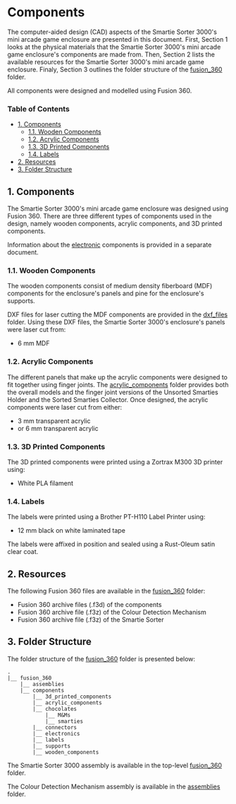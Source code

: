 # Components

The computer-aided design (CAD) aspects of the Smartie Sorter 3000's mini arcade game enclosure are presented in this document. First, Section 1 looks at the physical materials that the Smartie Sorter 3000's mini arcade game enclosure's components are made from. Then, Section 2 lists the available resources for the Smartie Sorter 3000's mini arcade game enclosure. Finaly, Section 3 outlines the folder structure of the [fusion_360](https://github.com/pieterberg/Smartie-Sorter/tree/main/fusion_360) folder.

All components were designed and modelled using Fusion 360.

### Table of Contents

- [1. Components](#1-components)
  - [1.1. Wooden Components](#11-wooden-components)
  - [1.2. Acrylic Components](#12-acrylic-components)
  - [1.3. 3D Printed Components](#13-3d-printed-components)
  - [1.4. Labels](#14-labels)
- [2. Resources](#2-resources)
- [3. Folder Structure](#3-folder-structure)

## 1. Components

The Smartie Sorter 3000's mini arcade game enclosure was designed using Fusion 360. There are three different types of components used in the design, namely wooden components, acrylic components, and 3D printed components.

Information about the [electronic](https://github.com/pieterberg/Smartie-Sorter/blob/main/electronics.md) components is provided in a separate document.

### 1.1. Wooden Components

The wooden components consist of medium density fiberboard (MDF) components for the enclosure's panels and pine for the enclosure's supports.

DXF files for laser cutting the MDF components are provided in the [dxf_files](https://github.com/pieterberg/Smartie-Sorter/tree/main/documentation/dxf_files) folder. Using these DXF files, the Smartie Sorter 3000's enclosure's panels were laser cut from:

- 6 mm MDF

### 1.2. Acrylic Components

The different panels that make up the acrylic components were designed to fit together using finger joints. The [acrylic_components](https://github.com/pieterberg/Smartie-Sorter/tree/main/fusion_360/components/acrylic_components) folder provides both the overall models and the finger joint versions of the Unsorted Smarties Holder and the Sorted Smarties Collector. Once designed, the acrylic components were laser cut from either:

- 3 mm transparent acrylic
- or 6 mm transparent acrylic

### 1.3. 3D Printed Components

The 3D printed components were printed using a Zortrax M300 3D printer using:

- White PLA filament

### 1.4. Labels

The labels were printed using a Brother PT-H110 Label Printer using:

- 12 mm black on white laminated tape

The labels were affixed in position and sealed using a Rust-Oleum satin clear coat.

## 2. Resources

The following Fusion 360 files are available in the [fusion_360](https://github.com/pieterberg/Smartie-Sorter/tree/main/fusion_360) folder:

- Fusion 360 archive files (.f3d) of the components
- Fusion 360 archive file (.f3z) of the Colour Detection Mechanism
- Fusion 360 archive file (.f3z) of the Smartie Sorter

## 3. Folder Structure

The folder structure of the [fusion_360](https://github.com/pieterberg/Smartie-Sorter/tree/main/fusion_360) folder is presented below:

```
.
|__ fusion_360
    |__ assemblies
    |__ components
        |__ 3d_printed_components
        |__ acrylic_components
        |__ chocolates
            |__ M&Ms
            |__ smarties
        |__ connectors
        |__ electronics
        |__ labels      
        |__ supports
        |__ wooden_components
```
The Smartie Sorter 3000 assembly is available in the top-level [fusion_360](https://github.com/pieterberg/Smartie-Sorter/tree/main/fusion_360) folder.

The Colour Detection Mechanism assembly is available in the [assemblies](https://github.com/pieterberg/Smartie-Sorter/tree/main/fusion_360/assemblies) folder.


